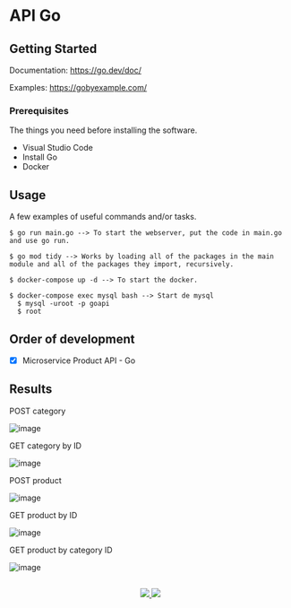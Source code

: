 # API Go

## Getting Started

Documentation: https://go.dev/doc/

Examples: https://gobyexample.com/

### Prerequisites

The things you need before installing the software.

* Visual Studio Code
* Install Go
* Docker

## Usage

A few examples of useful commands and/or tasks.

```
$ go run main.go --> To start the webserver, put the code in main.go and use go run.

$ go mod tidy --> Works by loading all of the packages in the main module and all of the packages they import, recursively.

$ docker-compose up -d --> To start the docker.

$ docker-compose exec mysql bash --> Start de mysql
  $ mysql -uroot -p goapi
  $ root
```

## Order of development
- [x] Microservice Product API - Go

## Results

POST category

![image](https://github.com/bruno-silverio/goapi/assets/27282770/01f5bd40-dd33-4c52-b0f2-c20169800700)

GET category by ID

![image](https://github.com/bruno-silverio/goapi/assets/27282770/038d11e6-2c2c-4be9-b863-929ba507f4ec)

POST product

![image](https://github.com/bruno-silverio/goapi/assets/27282770/a9b806a1-5a6d-4591-89ce-02faf3dc6de3)

GET product by ID

![image](https://github.com/bruno-silverio/goapi/assets/27282770/998848cc-65e7-4629-adf2-468070afeb63)

GET product by category ID

![image](https://github.com/bruno-silverio/goapi/assets/27282770/03aab543-b639-4e5a-96e4-c9ca1cf4f858)

## 
<p align="center">
  <a href="https://skillicons.dev">
    <img src="https://skillicons.dev/icons?i=go" />
    <img src="https://skillicons.dev/icons?i=docker" />
  </a>
</p>
